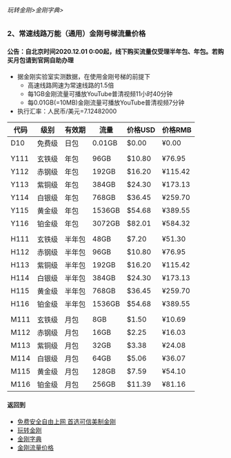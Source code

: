 ###### 玩转金刚>金刚字典>
### 2、常速线路万能（通用）金刚号梯流量价格
#### 公告：自北京时间2020.12.01 0:00起，线下购买流量仅受理半年包、年包。若购买月包请到官网自助办理

- 据金刚实验室实测数据，在使用金刚号梯的前提下
  - 高速线路网速为常速线路的1.5倍
  - 每1GB金刚流量可播放YouTube普清视频11小时40分钟
  - 每0.01GB(=10MB)金刚流量可播放YouTube普清视频7分钟
- 执行汇率：人民币/美元=7.12482000

|代码|级别|有效期|流量|价格USD|价格RMB|
|---|----| ------| ------| ------|------| 
|D10|免费级 |日包    |0.01GB|$0.00|¥0.00| 
|||||||
|Y111|玄铁级 |年包    |96GB|$10.80|¥76.95| 
|Y112|赤钢级 |年包    |192GB|$16.20|¥115.42|
|Y113|紫铜级 |年包    |384GB|$24.30|¥173.13|
|Y114|白银级 |年包   |768GB|$36.45|¥259.70|
|Y115|黄金级 |年包   |1536GB|$54.68|¥389.55|
|Y116|铂金级 |年包   |3072GB|$82.01|¥584.32|
|||||||
|H111|玄铁级 |半年包  |48GB|$7.20|¥51.30| 
|H112|赤钢级 |半年包  |96GB|$10.80|¥76.95|
|H113|紫铜级 |半年包  |192GB|$16.20|¥115.42|
|H114|白银级 |半年包  |384GB|$24.30|¥173.13|
|H115|黄金级 |半年包 |768GB|$36.45|¥259.70|
|H116|铂金级 |半年包 |1536GB|$54.68|¥389.55|
|||||||
|M111|玄铁级 |月包    |8GB|$1.50|¥10.69|
|M112|赤钢级 |月包    |16GB|$2.25|¥16.03|
|M113|紫铜级 |月包    |32GB|$3.38|¥24.08|
|M114|白银级 |月包    |64GB|$5.06|¥36.07|
|M115|黄金级 |月包   |128GB|$7.59|¥54.10|
|M116|铂金级 |月包   |256GB|$11.39|¥81.16|




#### 返回到
- [免费安全自由上网 首选可信美制金刚](https://github.com/a2zitpro/web/blob/master/%E5%BE%80%E5%90%8E%E7%BF%BB.md)
- [玩转金刚](https://github.com/a2zitpro/web/blob/master/LadderFree/A.md)
- [金刚字典](https://github.com/a2zitpro/web/blob/master/LadderFree/kkDictionary/KKDictionary.md)
- [金刚流量价格](https://github.com/a2zitpro/web/blob/master/LadderFree/kkDictionary/Price/KKDTPrice.md)




